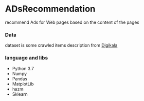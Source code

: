 # ADsRecommendation
recommend Ads for Web pages based on the content of the pages

### Data
dataset is some crawled items description from [Digikala](https://www.digikala.com/)

### language and libs
* Python 3.7
* Numpy
* Pandas
* MatplotLib
* hazm 
* Sklearn

